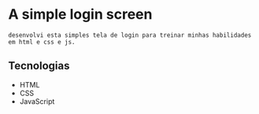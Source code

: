 # A simple login screen

    desenvolvi esta simples tela de login para treinar minhas habilidades em html e css e js.

## Tecnologias

- HTML
- CSS
- JavaScript
